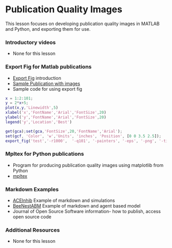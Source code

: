 # **Publication Quality Images**
This lesson focuses on developing publication quality images in MATLAB and Python, and exporting them for use.

### **Introductory videos**
 * None for this lesson
 
### **Export Fig for Matlab publications**
* [Export Fig](https://github.com/altmany/export_fig) introduction
* [Sample Publication with images](https://github.com/ashleefv/ApplNumComp/blob/master/Ford%20Versypt%2C%20Harrell%2C%20and%20McPeak%2C%20Computers%20and%20Chem%20Eng%202017.pdf)
* Sample code for using export fig
```MATLAB
x = 1:2:101;
y = 2*x+5;
plot(x,y,'Linewidth',5)
xlabel('x','FontName','Arial','FontSize',20)
ylabel('y','FontName','Arial','FontSize',20)
legend('y','Location','Best')

get(gca);set(gca,'FontSize',20,'FontName','Arial');
set(gcf, 'Color', 'w','Units', 'inches', 'Position', [0 0 3.5 2.5]);
export_fig('test','-r1000',  '-q101', '-painters', '-eps', '-png', '-tiff');
```
### **Mpltex for Python publications**
  * Program for producing publication quality images using matplotlib from Python
  * [mpltex](https://github.com/liuyxpp/mpltex)
### **Markdown Examples**
* [ACEInhib](https://github.com/ashleefv/ACEInhibPKPD) Example of markdown and simulations
* [BeeNestABM](https://github.com/ashleefv/BeeNestABM) Example of markdown and agent based model
* Journal of Open Source Software information- how to publish, access open source code

### **Additional Resources**
* None for this lesson
